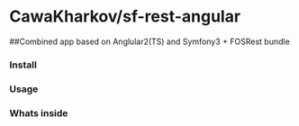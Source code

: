 CawaKharkov/sf-rest-angular
=======

##Combined app based on Anglular2(TS) and Symfony3 + FOSRest bundle

### Install


### Usage



### Whats inside



